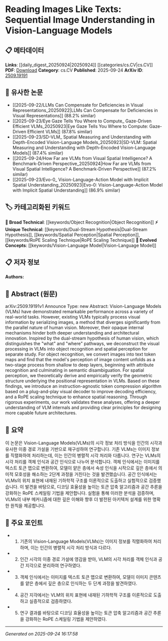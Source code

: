 <!-- KEYWORD_LINKING_METADATA:
{
  "processed_timestamp": "2025-09-24T16:17:58.474053",
  "vocabulary_version": "1.0",
  "selected_keywords": [
    "Vision-Language Model",
    "Dual-Stream Hypothesis",
    "Object Recognition",
    "Spatial Perception",
    "RoPE Scaling Technique"
  ],
  "rejected_keywords": [],
  "similarity_scores": {
    "Vision-Language Model": 0.9,
    "Dual-Stream Hypothesis": 0.75,
    "Object Recognition": 0.85,
    "Spatial Perception": 0.8,
    "RoPE Scaling Technique": 0.78
  },
  "extraction_method": "AI_prompt_based",
  "budget_applied": true,
  "candidates_json": {
    "candidates": [
      {
        "surface": "Vision-Language Models",
        "canonical": "Vision-Language Model",
        "aliases": [
          "VLMs"
        ],
        "category": "evolved_concepts",
        "rationale": "This concept is central to the paper and connects with recent trends in multimodal learning.",
        "novelty_score": 0.45,
        "connectivity_score": 0.88,
        "specificity_score": 0.85,
        "link_intent_score": 0.9
      },
      {
        "surface": "dual-stream hypothesis",
        "canonical": "Dual-Stream Hypothesis",
        "aliases": [],
        "category": "unique_technical",
        "rationale": "It provides a theoretical framework for understanding visual processing in VLMs.",
        "novelty_score": 0.7,
        "connectivity_score": 0.65,
        "specificity_score": 0.8,
        "link_intent_score": 0.75
      },
      {
        "surface": "object recognition",
        "canonical": "Object Recognition",
        "aliases": [],
        "category": "broad_technical",
        "rationale": "This is a foundational concept in computer vision and relevant to the paper's focus.",
        "novelty_score": 0.3,
        "connectivity_score": 0.78,
        "specificity_score": 0.7,
        "link_intent_score": 0.85
      },
      {
        "surface": "spatial perception",
        "canonical": "Spatial Perception",
        "aliases": [],
        "category": "unique_technical",
        "rationale": "It is a key component of the paper's analysis of VLMs' internal mechanisms.",
        "novelty_score": 0.65,
        "connectivity_score": 0.72,
        "specificity_score": 0.78,
        "link_intent_score": 0.8
      },
      {
        "surface": "RoPE scaling technique",
        "canonical": "RoPE Scaling Technique",
        "aliases": [],
        "category": "unique_technical",
        "rationale": "Introduces a novel method for enhancing spatial reasoning in VLMs.",
        "novelty_score": 0.75,
        "connectivity_score": 0.6,
        "specificity_score": 0.85,
        "link_intent_score": 0.78
      }
    ],
    "ban_list_suggestions": [
      "instruction-agnostic token compression",
      "plug-and-play visual decoder"
    ]
  },
  "decisions": [
    {
      "candidate_surface": "Vision-Language Models",
      "resolved_canonical": "Vision-Language Model",
      "decision": "linked",
      "scores": {
        "novelty": 0.45,
        "connectivity": 0.88,
        "specificity": 0.85,
        "link_intent": 0.9
      }
    },
    {
      "candidate_surface": "dual-stream hypothesis",
      "resolved_canonical": "Dual-Stream Hypothesis",
      "decision": "linked",
      "scores": {
        "novelty": 0.7,
        "connectivity": 0.65,
        "specificity": 0.8,
        "link_intent": 0.75
      }
    },
    {
      "candidate_surface": "object recognition",
      "resolved_canonical": "Object Recognition",
      "decision": "linked",
      "scores": {
        "novelty": 0.3,
        "connectivity": 0.78,
        "specificity": 0.7,
        "link_intent": 0.85
      }
    },
    {
      "candidate_surface": "spatial perception",
      "resolved_canonical": "Spatial Perception",
      "decision": "linked",
      "scores": {
        "novelty": 0.65,
        "connectivity": 0.72,
        "specificity": 0.78,
        "link_intent": 0.8
      }
    },
    {
      "candidate_surface": "RoPE scaling technique",
      "resolved_canonical": "RoPE Scaling Technique",
      "decision": "linked",
      "scores": {
        "novelty": 0.75,
        "connectivity": 0.6,
        "specificity": 0.85,
        "link_intent": 0.78
      }
    }
  ]
}
-->

# Reading Images Like Texts: Sequential Image Understanding in Vision-Language Models

## 📋 메타데이터

**Links**: [[daily_digest_20250924|20250924]] [[categories/cs.CV|cs.CV]]
**PDF**: [Download](https://arxiv.org/pdf/2509.19191.pdf)
**Category**: cs.CV
**Published**: 2025-09-24
**ArXiv ID**: [2509.19191](https://arxiv.org/abs/2509.19191)

## 🔗 유사한 논문
- [[2025-09-22/LLMs Can Compensate for Deficiencies in Visual Representations_20250922|LLMs Can Compensate for Deficiencies in Visual Representations]] (88.2% similar)
- [[2025-09-23/Eye Gaze Tells You Where to Compute_ Gaze-Driven Efficient VLMs_20250923|Eye Gaze Tells You Where to Compute: Gaze-Driven Efficient VLMs]] (87.8% similar)
- [[2025-09-23/SD-VLM_ Spatial Measuring and Understanding with Depth-Encoded Vision-Language Models_20250923|SD-VLM: Spatial Measuring and Understanding with Depth-Encoded Vision-Language Models]] (87.4% similar)
- [[2025-09-24/How Far are VLMs from Visual Spatial Intelligence? A Benchmark-Driven Perspective_20250924|How Far are VLMs from Visual Spatial Intelligence? A Benchmark-Driven Perspective]] (87.2% similar)
- [[2025-09-23/Evo-0_ Vision-Language-Action Model with Implicit Spatial Understanding_20250923|Evo-0: Vision-Language-Action Model with Implicit Spatial Understanding]] (86.9% similar)

## 🏷️ 카테고리화된 키워드
**🧠 Broad Technical**: [[keywords/Object Recognition|Object Recognition]]
**⚡ Unique Technical**: [[keywords/Dual-Stream Hypothesis|Dual-Stream Hypothesis]], [[keywords/Spatial Perception|Spatial Perception]], [[keywords/RoPE Scaling Technique|RoPE Scaling Technique]]
**🚀 Evolved Concepts**: [[keywords/Vision-Language Model|Vision-Language Model]]

## 📋 저자 정보

**Authors:** 

## 📄 Abstract (원문)

arXiv:2509.19191v1 Announce Type: new 
Abstract: Vision-Language Models (VLMs) have demonstrated remarkable performance across a variety of real-world tasks. However, existing VLMs typically process visual information by serializing images, a method that diverges significantly from the parallel nature of human vision. Moreover, their opaque internal mechanisms hinder both deeper understanding and architectural innovation. Inspired by the dual-stream hypothesis of human vision, which distinguishes the "what" and "where" pathways, we deconstruct the visual processing in VLMs into object recognition and spatial perception for separate study. For object recognition, we convert images into text token maps and find that the model's perception of image content unfolds as a two-stage process from shallow to deep layers, beginning with attribute recognition and culminating in semantic disambiguation. For spatial perception, we theoretically derive and empirically verify the geometric structure underlying the positional representation in VLMs. Based on these findings, we introduce an instruction-agnostic token compression algorithm based on a plug-and-play visual decoder to improve decoding efficiency, and a RoPE scaling technique to enhance spatial reasoning. Through rigorous experiments, our work validates these analyses, offering a deeper understanding of VLM internals and providing clear principles for designing more capable future architectures.

## 📝 요약

이 논문은 Vision-Language Models(VLMs)의 시각 정보 처리 방식을 인간의 시각과 유사한 이중 경로 가설을 기반으로 재구성하여 연구합니다. 기존 VLMs는 이미지 정보를 직렬화하여 처리하는데, 이는 인간의 병렬적 시각 처리와 다릅니다. 연구는 VLMs의 시각 처리를 객체 인식과 공간 인식으로 나누어 분석합니다. 객체 인식에서는 이미지를 텍스트 토큰 맵으로 변환하여, 모델이 얕은 층에서 속성 인식을 시작으로 깊은 층에서 의미적 모호성을 해소하는 2단계 과정을 거친다는 것을 발견했습니다. 공간 인식에서는 VLMs의 위치 표현에 내재된 기하학적 구조를 이론적으로 도출하고 실험적으로 검증했습니다. 이 발견을 바탕으로, 디코딩 효율성을 높이는 토큰 압축 알고리즘과 공간 추론을 강화하는 RoPE 스케일링 기법을 제안합니다. 실험을 통해 이러한 분석을 검증하며, VLMs의 내부 메커니즘에 대한 깊은 이해와 향후 더 발전된 아키텍처 설계를 위한 명확한 원칙을 제공합니다.

## 🎯 주요 포인트

- 1. 기존의 Vision-Language Models(VLMs)는 이미지 정보를 직렬화하여 처리하며, 이는 인간의 병렬적 시각 처리 방식과 다르다.
- 2. 인간 시각의 이중 경로 가설에 영감을 받아, VLM의 시각 처리를 객체 인식과 공간 지각으로 분리하여 연구하였다.
- 3. 객체 인식에서는 이미지를 텍스트 토큰 맵으로 변환하여, 모델이 이미지 콘텐츠를 얕은 층에서 깊은 층으로 인식하는 두 단계 과정을 발견하였다.
- 4. 공간 지각에서는 VLM의 위치 표현에 내재된 기하학적 구조를 이론적으로 도출하고 실증적으로 검증하였다.
- 5. 연구 결과를 바탕으로 디코딩 효율성을 높이는 토큰 압축 알고리즘과 공간 추론을 강화하는 RoPE 스케일링 기법을 제안하였다.


---

*Generated on 2025-09-24 16:17:58*